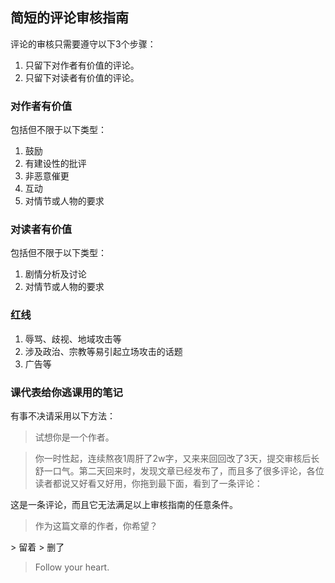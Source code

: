 ## 简短的评论审核指南

评论的审核只需要遵守以下3个步骤：

1. 只留下对作者有价值的评论。
2. 只留下对读者有价值的评论。

### 对作者有价值

包括但不限于以下类型：

1. 鼓励
2. 有建设性的批评
3. 非恶意催更
4. 互动
5. 对情节或人物的要求

### 对读者有价值

包括但不限于以下类型：

1. 剧情分析及讨论
2. 对情节或人物的要求

### 红线

1. 辱骂、歧视、地域攻击等
2. 涉及政治、宗教等易引起立场攻击的话题
3. 广告等

### 课代表给你逃课用的笔记

有事不决请采用以下方法：

> 试想你是一个作者。

> 你一时性起，连续熬夜1周肝了2w字，又来来回回改了3天，提交审核后长舒一口气。第二天回来时，发现文章已经发布了，而且多了很多评论，各位读者都说又好看又好用，你拖到最下面，看到了一条评论：

这是一条评论，而且它无法满足以上审核指南的任意条件。

> 作为这篇文章的作者，你希望？

\> 留着
\> 删了

> Follow your heart.
